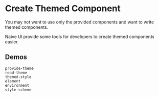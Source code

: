 # Create Themed Component

You may not want to use only the provided components and want to write themed components.

Naive UI provide some tools for developers to create themed components easier.

## Demos
```demo
provide-theme
read-theme
themed-style
element
environment
style-scheme
```